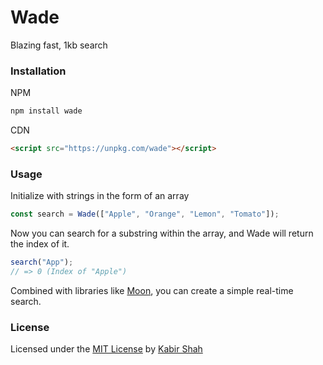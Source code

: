# Wade

Blazing fast, 1kb search

### Installation

NPM

```sh
npm install wade
```

CDN

```html
<script src="https://unpkg.com/wade"></script>
```

### Usage

Initialize with strings in the form of an array

```js
const search = Wade(["Apple", "Orange", "Lemon", "Tomato"]);
```

Now you can search for a substring within the array, and Wade will return the index of it.

```js
search("App");
// => 0 (Index of "Apple")
```

Combined with libraries like [Moon](http://moonjs.ga), you can create a simple real-time search.

### License

Licensed under the [MIT License](https://kingpixil.github.io/license) by [Kabir Shah](https://kabir.ml)
